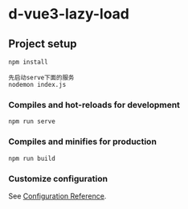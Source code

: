 # d-vue3-lazy-load

## Project setup
```
npm install

先启动serve下面的服务
nodemon index.js
```

### Compiles and hot-reloads for development
```
npm run serve
```

### Compiles and minifies for production
```
npm run build
```

### Customize configuration
See [Configuration Reference](https://cli.vuejs.org/config/).

